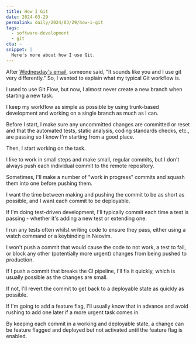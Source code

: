 ```yaml
---
title: How I Git
date: 2024-03-29
permalink: daily/2024/03/29/how-i-git
tags:
  - software-development
  - git
cta: ~
snippet: |
  Here's more about how I use Git.
---
```



After [Wednesday's email][wednesday], someone said, "It sounds like you and I use git very differently." So, I wanted to explain what my typical Git workflow is.

I used to use Git Flow, but now, I almost never create a new branch when starting a new task.

I keep my workflow as simple as possible by using trunk-based development and working on a single branch as much as I can.

Before I start, I make sure any uncommitted changes are committed or reset and that the automated tests, static analysis, coding standards checks, etc., are passing so I know I'm starting from a good place.

Then, I start working on the task.

I like to work in small steps and make small, regular commits, but I don't always push each individual commit to the remote repository.

Sometimes, I'll make a number of "work in progress" commits and squash them into one before pushing them.

I want the time between making and pushing the commit to be as short as possible, and I want each commit to be deployable.

If I'm doing test-driven development, I'll typically commit each time a test is passing - whether it's adding a new test or extending one.

I run any tests often whilst writing code to ensure they pass, either using a watch command or a keybinding in Neovim.

I won't push a commit that would cause the code to not work, a test to fail, or block any other (potentially more urgent) changes from being pushed to production.

If I push a commit that breaks the CI pipeline, I'll fix it quickly, which is usually possible as the changes are small.

If not, I'll revert the commit to get back to a deployable state as quickly as possible.

If I'm going to add a feature flag, I'll usually know that in advance and avoid rushing to add one later if a more urgent task comes in.

By keeping each commit in a working and deployable state, a change can be feature flagged and deployed but not activated until the feature flag is enabled. 

[wednesday]: {{site.url}}/daily/2024/03/27/hotfixing-without-branches

